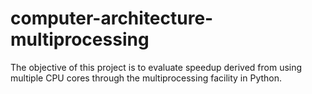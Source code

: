 # computer-architecture-multiprocessing

The objective of this project is to evaluate speedup derived from using multiple CPU cores through the multiprocessing facility in Python.


